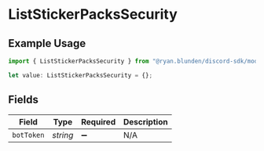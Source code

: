 # ListStickerPacksSecurity

## Example Usage

```typescript
import { ListStickerPacksSecurity } from "@ryan.blunden/discord-sdk/models/operations";

let value: ListStickerPacksSecurity = {};
```

## Fields

| Field              | Type               | Required           | Description        |
| ------------------ | ------------------ | ------------------ | ------------------ |
| `botToken`         | *string*           | :heavy_minus_sign: | N/A                |